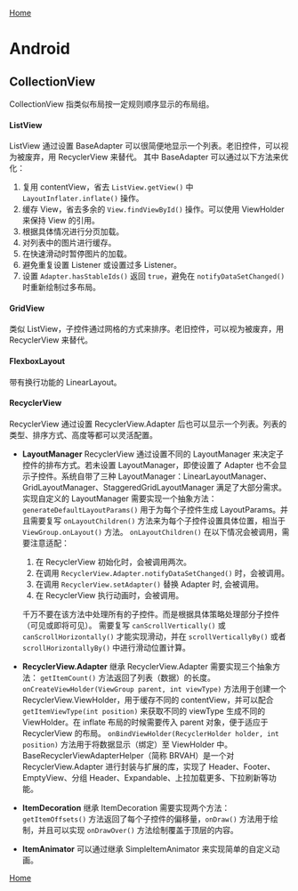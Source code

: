 [Home](../../README)

# Android

## CollectionView
CollectionView 指类似布局按一定规则顺序显示的布局组。

#### ListView
ListView 通过设置 BaseAdapter 可以很简便地显示一个列表。老旧控件，可以视为被废弃，用 RecyclerView 来替代。
其中 BaseAdapter 可以通过以下方法来优化：
1. 复用 contentView，省去 `ListView.getView()` 中 `LayoutInflater.inflate()` 操作。
2. 缓存 View，省去多余的 `View.findViewById()` 操作。可以使用 ViewHolder 来保持 View 的引用。
3. 根据具体情况进行分页加载。
4. 对列表中的图片进行缓存。
5. 在快速滑动时暂停图片的加载。
6. 避免重复设置 Listener 或设置过多 Listener。
7. 设置 `Adapter.hasStableIds()` 返回 `true`，避免在 `notifyDataSetChanged()` 时重新绘制过多布局。

#### GridView
类似 ListView，子控件通过网格的方式来排序。老旧控件，可以视为被废弃，用 RecyclerView 来替代。

#### FlexboxLayout
带有换行功能的 LinearLayout。

#### RecyclerView
RecyclerView 通过设置 RecyclerView.Adapter 后也可以显示一个列表。列表的类型、排序方式、高度等都可以灵活配置。
- **LayoutManager**
RecyclerView 通过设置不同的 LayoutManager 来决定子控件的排布方式。若未设置 LayoutManager，即使设置了 Adapter 也不会显示子控件。系统自带了三种 LayoutManager：LinearLayoutManager、GridLayoutManager、StaggeredGridLayoutManager 满足了大部分需求。
实现自定义的 LayoutManager 需要实现一个抽象方法：`generateDefaultLayoutParams()` 用于为每个子控件生成 LayoutParams。并且需要复写 `onLayoutChildren()` 方法来为每个子控件设置具体位置，相当于 `ViewGroup.onLayout()` 方法。
`onLayoutChildren()` 在以下情况会被调用，需要注意适配：
    1. 在 RecyclerView 初始化时，会被调用两次。
    2. 在调用 `RecyclerView.Adapter.notifyDataSetChanged()` 时，会被调用。
    3. 在调用 `RecyclerView.setAdapter()` 替换 Adapter 时, 会被调用。
    4. 在 RecyclerView 执行动画时，会被调用。

    千万不要在该方法中处理所有的子控件。而是根据具体策略处理部分子控件（可见或即将可见）。
    需要复写 `canScrollVertically()` 或 `canScrollHorizontally()` 才能实现滑动，并在 `scrollVerticallyBy()` 或者 `scrollHorizontallyBy()` 中进行滑动位置计算。
- **RecyclerView.Adapter**
继承 RecyclerView.Adapter 需要实现三个抽象方法：
`getItemCount()` 方法返回了列表（数据）的长度。
`onCreateViewHolder(ViewGroup parent, int viewType)` 方法用于创建一个 RecyclerView.ViewHolder，用于缓存不同的 contentView，并可以配合 `getItemViewType(int position)` 来获取不同的 viewType 生成不同的 ViewHolder。在 inflate 布局的时候需要传入 parent 对象，便于适应于 RecyclerView 的布局。
`onBindViewHolder(RecyclerHolder holder, int position)` 方法用于将数据显示（绑定）至 ViewHolder 中。
BaseRecyclerViewAdapterHelper（简称 BRVAH）是一个对 RecyclerView.Adapter 进行封装与扩展的库，实现了 Header、Footer、EmptyView、分组 Header、Expandable、上拉加载更多、下拉刷新等功能。
- **ItemDecoration**
继承 ItemDecoration 需要实现两个方法：
`getItemOffsets()` 方法返回了每个子控件的偏移量，`onDraw()` 方法用于绘制，并且可以实现 `onDrawOver()` 方法绘制覆盖于顶层的内容。
- **ItemAnimator**
可以通过继承 SimpleItemAnimator 来实现简单的自定义动画。

[Home](../../README)